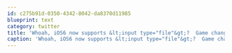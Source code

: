 ```yaml
---
id: c275b91d-0350-4342-8042-da8370d11985
blueprint: text
category: twitter
title: 'Whoah, iOS6 now supports &lt;input type="file"&gt;?  Game changer.'
caption: 'Whoah, iOS6 now supports &lt;input type="file"&gt;?  Game changer.'
---
```

